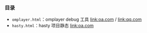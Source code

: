 ### 目录

+ `omplayer.html`：omplayer debug 工具 [link:oa.com](http://show.pages.oa.com/omplayer.html) / [link:qq.com](https://news.qq.com/zt2019/html/omplayer.html)
+ `hasty.html`：hasty 项目静态 [link:oa.com](http://show.pages.oa.com/hasty/index.html)